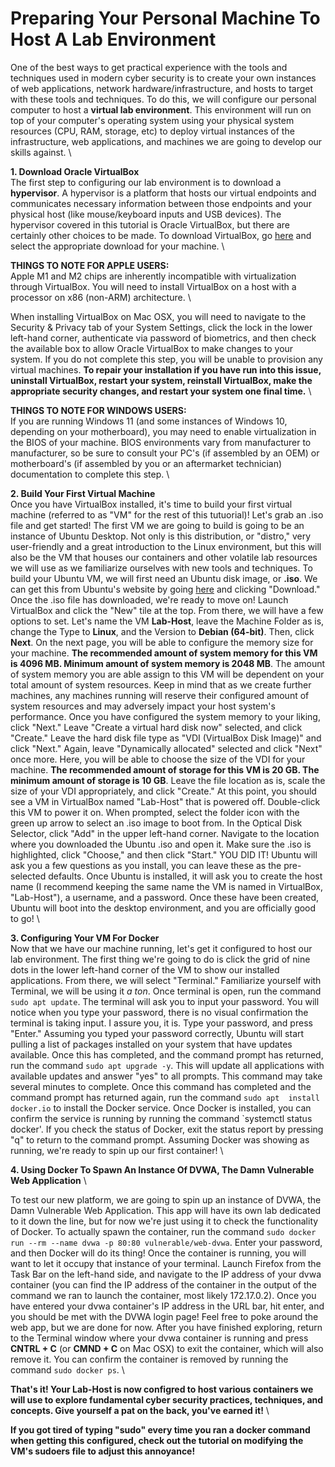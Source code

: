 # Preparing Your Personal Machine To Host A Lab Environment

One of the best ways to get practical experience with the tools and techniques
used in modern cyber security is to create your own instances of web
applications, network hardware/infrastructure, and hosts to target with these
tools and techniques. To do this, we will configure our personal computer to 
host a <b>virtual lab environment</b>. This environment will run on top of 
your computer's operating system using your physical system resources (CPU, 
RAM, storage, etc) to deploy virtual instances of the infrastructure, web 
applications, and machines we are going to develop our skills against. \

<b>1. Download Oracle VirtualBox</b> \
The first step to configuring our lab environment is to download a 
<b>hypervisor</b>. A hypervisor is a platform that hosts our virtual endpoints
and communicates necessary information between those endpoints and your 
physical host (like mouse/keyboard inputs and USB devices). The hypervisor 
covered in this tutorial is Oracle VirtualBox, but there are certainly other 
choices to be made. To download VirtualBox, go 
[here](https://virtualbox.org/wiki/Downloads) and select the appropriate
download for your machine. \

<b>THINGS TO NOTE FOR APPLE USERS:</b> \
Apple M1 and M2 chips are inherently incompatible with virtualization 
through VirtualBox. You will need to install VirtualBox on a host with a 
processor on x86 (non-ARM) architecture. \

When installing VirtualBox on Mac OSX, you will need to navigate to the 
Security & Privacy tab of your System Settings, click the lock in the lower 
left-hand corner, authenticate via password of biometrics, and then check the 
available box to allow Oracle VirtualBox to make changes to your system. If 
you do not complete this step, you will be unable to provision any virtual
machines. <b> To repair your installation if you have run into this issue, 
uninstall VirtualBox, restart your system, reinstall VirtualBox, make the 
appropriate security changes, and restart your system one final time.</b> \

<b>THINGS TO NOTE FOR WINDOWS USERS:</b> \
If you are running Windows 11 (and some instances of Windows 10, depending on 
your motherboard), you may need to enable virtualization in the BIOS of your
machine. BIOS environments vary from manufacturer to manufacturer, so be sure 
to consult your PC's (if assembled by an OEM) or motherboard's (if assembled 
by you or an aftermarket technician) documentation to complete this step. \

<b>2. Build Your First Virtual Machine</b> \
Once you have VirtualBox installed, it's time to build your first virtual machine 
(referred to as "VM" for the rest of this tutuorial)! Let's grab an .iso file and get
started! The first VM we are going to build is going to be an instance of Ubuntu Desktop. 
Not only is this distribution, or "distro," very user-friendly and a great introduction to 
the Linux environment, but this will also be the VM that houses our containers and other 
volatile lab resources we will use as we familiarize ourselves with new tools and techniques. 
To build your Ubuntu VM, we will first need an Ubuntu disk image, or <b>.iso</b>. We can get 
this from Ubuntu's website by going [here](https://ubuntu.com/download/desktop) and clicking 
"Download." Once the .iso file has downloaded, we're ready to move on! Launch VirtualBox and 
click the "New" tile at the top. From there, we will have a few options to set. Let's name 
the VM <b>Lab-Host</b>, leave the Machine Folder as is, change the Type to <b>Linux</b>, and the 
Version to <b>Debian (64-bit)</b>. Then, click <b>Next</b>. On the next page, you will be able to 
configure the memory size for your machine. <b> The recommended amount of system memory for this VM 
is 4096 MB. Minimum amount of system memory is 2048 MB</b>. The amount of system memory you are able 
assign to this VM will be dependent on your total amount of system resources. Keep in mind that as we
create further machines, any machines running will reserve their configured amount of system 
resources and may adversely impact your host system's performance. Once you have configured the system 
memory to your liking, click "Next." Leave "Create a virtual hard disk now" selected, and click "Create." 
Leave the hard disk file type as "VDI (VirtualBox Disk Image)" and click "Next." Again, leave "Dynamically 
allocated" selected and click "Next" once more. Here, you will be able to choose the size of the VDI for 
your machine. <b> The recommended amount of storage for this VM is 20 GB. The minimum amount of storage is 
10 GB</b>. Leave the file location as is, scale the size of your VDI appropriately, and click "Create." 
At this point, you should see a VM in VirtualBox named "Lab-Host" that is powered off. Double-click this 
VM to power it on. When prompted, select the folder icon with the green up arrow to select an .iso image 
to boot from. In the Optical Disk Selector, click "Add" in the upper left-hand corner. Navigate to the 
location where you downloaded the Ubuntu .iso and open it. Make sure the .iso is highlighted, click "Choose," 
and then click "Start." YOU DID IT! Ubuntu will ask you a few questions as you install, you can leave these 
as the pre-selected defaults. Once Ubuntu is installed, it will ask you to create the host name (I recommend 
keeping the same name the VM is named in VirtualBox, "Lab-Host"), a username, and a password. Once these have 
been created, Ubuntu will boot into the desktop environment, and you are officially good to go! \

<b>3. Configuring Your VM For Docker</b> \
Now that we have our machine running, let's get it configured to host our lab environment. The first thing we're 
going to do is click the grid of nine dots in the lower left-hand corner of the VM to show our installed 
applications. From there, we will select "Terminal." Familiarize yourself with Terminal, we will be using it 
*a ton*. Once terminal is open, run the command `sudo apt update`. The terminal will ask you to input your 
password. You will notice when you type your password, there is no visual confirmation the terminal is taking 
input. I assure you, it is. Type your password, and press "Enter." Assuming you typed your password correctly, 
Ubuntu will start pulling a list of packages installed on your system that have updates available. Once this has 
completed, and the command prompt has returned, run the command `sudo apt upgrade -y`. This will update all 
applications with available updates and answer "yes" to all prompts. This command may take several minutes to 
complete. Once this command has completed and the command prompt has returned again, run the command `sudo apt 
install docker.io` to install the Docker service. Once Docker is installed, you can confirm the service is running 
by running the command `systemctl status docker'. If you check the status of Docker, exit the status report by pressing 
"q" to return to the command prompt. Assuming Docker was showing as running, we're ready to spin up our first container! \

<b>4. Using Docker To Spawn An Instance Of DVWA, The Damn Vulnerable Web Application</b> \
 
To test our new platform, we are going to spin up an instance of DVWA, the Damn Vulnerable Web Application. This app will 
have its own lab dedicated to it down the line, but for now we're just using it to check the functionality of Docker. To 
actually spawn the container, run the command `sudo docker run --rm --name dvwa -p 80:80 vulnerable/web-dvwa`. Enter your 
password, and then Docker will do its thing! Once the container is running, you will want to let it occupy that instance 
of your terminal. Launch Firefox from the Task Bar on the left-hand side, and navigate to the IP address of your dvwa container 
(you can find the IP address of the container in the output of the command we ran to launch the container, most likely 
172.17.0.2). Once you have entered your dvwa container's IP address in the URL bar, hit enter, and you should be met with 
the DVWA login page! Feel free to poke around the web app, but we are done for now. After you have finished exploring, return 
to the Terminal window where your dvwa container is running and press <b>CNTRL + C</b> (or <b>CMND + C</b> on Mac OSX) to exit 
the container, which will also remove it. You can confirm the container is removed by running the command `sudo docker ps`. \

<b>That's it! Your Lab-Host is now configred to host various containers we will use to explore fundamental cyber security 
practices, techniques, and concepts. Give yourself a pat on the back, you've earned it!</b> \

<b> If you got tired of typing "sudo" every time you ran a docker command when getting this configured, check out the tutorial 
on modifying the VM's sudoers file to adjust this annoyance!</b>
